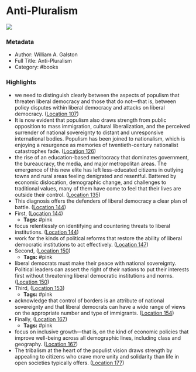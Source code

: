 # Anti-Pluralism

![](https://images-na.ssl-images-amazon.com/images/I/51udrUVW7CL._SL200_.jpg)

### Metadata

- Author: William A. Galston
- Full Title: Anti-Pluralism
- Category: #books

### Highlights

- we need to distinguish clearly between the aspects of populism that threaten liberal democracy and those that do not—that is, between policy disputes within liberal democracy and attacks on liberal democracy. ([Location 107](https://readwise.io/to_kindle?action=open&asin=B07B51W786&location=107))
- It is now evident that populism also draws strength from public opposition to mass immigration, cultural liberalization, and the perceived surrender of national sovereignty to distant and unresponsive international bodies. Populism has been joined to nationalism, which is enjoying a resurgence as memories of twentieth-century nationalist catastrophes fade. ([Location 126](https://readwise.io/to_kindle?action=open&asin=B07B51W786&location=126))
- the rise of an education-based meritocracy that dominates government, the bureaucracy, the media, and major metropolitan areas. The emergence of this new elite has left less-educated citizens in outlying towns and rural areas feeling denigrated and resentful. Battered by economic dislocation, demographic change, and challenges to traditional values, many of them have come to feel that their lives are outside their control. ([Location 135](https://readwise.io/to_kindle?action=open&asin=B07B51W786&location=135))
- This diagnosis offers the defenders of liberal democracy a clear plan of battle. ([Location 144](https://readwise.io/to_kindle?action=open&asin=B07B51W786&location=144))
- First, ([Location 144](https://readwise.io/to_kindle?action=open&asin=B07B51W786&location=144))
    - **Tags:** #pink
- focus relentlessly on identifying and countering threats to liberal institutions. ([Location 144](https://readwise.io/to_kindle?action=open&asin=B07B51W786&location=144))
- work for the kinds of political reforms that restore the ability of liberal democratic institutions to act effectively. ([Location 147](https://readwise.io/to_kindle?action=open&asin=B07B51W786&location=147))
- Second, ([Location 150](https://readwise.io/to_kindle?action=open&asin=B07B51W786&location=150))
    - **Tags:** #pink
- liberal democrats must make their peace with national sovereignty. Political leaders can assert the right of their nations to put their interests first without threatening liberal democratic institutions and norms. ([Location 150](https://readwise.io/to_kindle?action=open&asin=B07B51W786&location=150))
- Third, ([Location 153](https://readwise.io/to_kindle?action=open&asin=B07B51W786&location=153))
    - **Tags:** #pink
- acknowledge that control of borders is an attribute of national sovereignty and that liberal democrats can have a wide range of views on the appropriate number and type of immigrants. ([Location 154](https://readwise.io/to_kindle?action=open&asin=B07B51W786&location=154))
- Finally, ([Location 167](https://readwise.io/to_kindle?action=open&asin=B07B51W786&location=167))
    - **Tags:** #pink
- focus on inclusive growth—that is, on the kind of economic policies that improve well-being across all demographic lines, including class and geography. ([Location 167](https://readwise.io/to_kindle?action=open&asin=B07B51W786&location=167))
- The tribalism at the heart of the populist vision draws strength by appealing to citizens who crave more unity and solidarity than life in open societies typically offers. ([Location 177](https://readwise.io/to_kindle?action=open&asin=B07B51W786&location=177))
